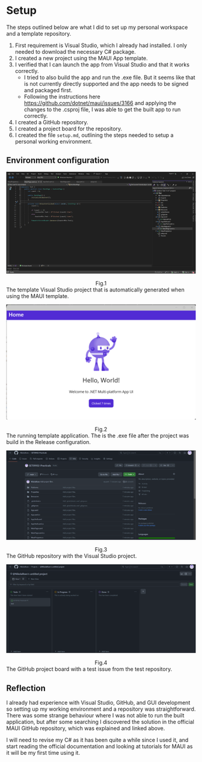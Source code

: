 # Setup

The steps outlined below are what I did to set up my personal workspace and a template repository.

1. First requirement is Visual Studio, which I already had installed. I only needed to download the necessary C# package.
1. I created a new project using the MAUI App template.
1. I verified that I can launch the app from Visual Studio and that it works correctly.
    - I tried to also build the app and run the .exe file. But it seems like that is not currently directly supported and the app needs to be signed and packaged first.
    - Following the instructions here https://github.com/dotnet/maui/issues/3166 and applying the changes to the .csproj file, I was able to get the built app to run correctly.
1. I created a GitHub repository.
1. I created a project board for the repository.
1. I created the file `setup.md`, outlining the steps needed to setup a personal working environment.

## Environment configuration


![Alt text](images/week2/template-project.png)
<figcaption align = "center">Fig.1</figcaption>
The template Visual Studio project that is automatically generated when using the MAUI template.


![Alt text](images/week2/template-exe.png)
<figcaption align = "center">Fig.2</figcaption>
The running template application. The is the .exe file after the project was build in the Release configuration.


![Alt text](images/week2/github-repo.png)
<figcaption align = "center">Fig.3</figcaption>
The GitHub repository with the Visual Studio project.


![Alt text](images/week2/github-project.png)
<figcaption align = "center">Fig.4</figcaption>
The GitHub project board with a test issue from the test repository.


## Reflection

I already had experience with Visual Studio, GitHub, and GUI development so setting up my working environment and a repository was straightforward. There was some strange behaviour where I was not able to run the built application, but after some searching I discovered the solution in the official MAUI GitHub repository, which was explained and linked above.

I will need to revise my C# as it has been quite a while since I used it, and start reading the official documentation and looking at tutorials for MAUI as it will be my first time using it.
